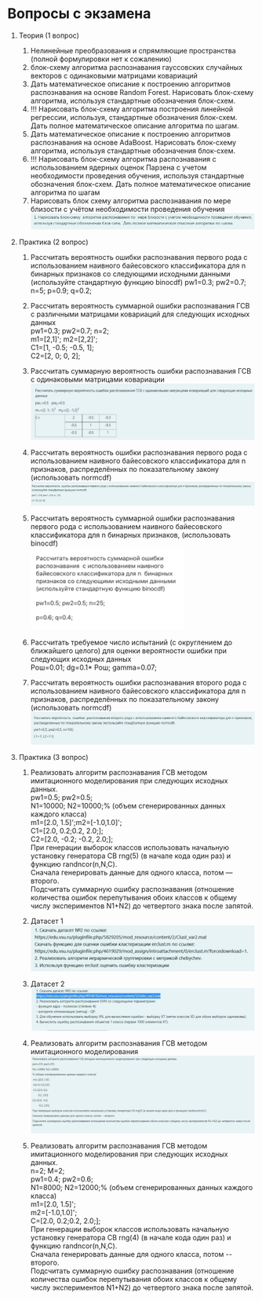 # Вопросы с экзамена

 1. Теория (1 вопрос)
    1. Нелинейные преобразования и спрямляющие пространства (полной формулировки нет к сожалению)
    2. блок-схему алгоритма распознавания гауссовских случайных векторов с одинаковыми матрицами ковариаций
    3. Дать математическое описание к построению алгоритмов распознавания на основе Random Forest. Нарисовать блок-схему алгоритма, используя стандартные обозначения блок-схем.
    4. !!! Нарисовать блок-схему алгоритма построения линейной регрессии, используя, стандартные обозначения блок-схем. Дать полное математическое описание алгоритма по шагам.  
    5. Дать математическое описание к построению алгоритмов распознавания на основе AdaBoost. Нарисовать блок-схему алгоритма, используя стандартные обозначения блок-схем.
    6. !!! Нарисовать блок-схему алгоритма распознавания с использованием ядерных оценок Парзена с учетом необходимости проведения обучения, используя стандартные обозначения блок-схем. Дать полное математическое описание алгоритма по шагам
    7. Нарисовать блок схему алгоритма распознавания по мере близости с учётом необходимости проведения обучения  
      ![scheme](rasp_po_mere_blizosti.jpg)
 2. Практика (2 вопрос)
    1. Рассчитать вероятность ошибки распознавания первого рода с использованием наивного байесовского классификатора для n бинарных признаков со следующими исходными данными (используйте стандартную функцию binocdf)
    pw1=0.3; pw2=0.7; n=5;
    p=0.9; q=0.2;
    2. Рассчитать вероятность суммарной ошибки распознавания ГСВ с различными матрицами ковариаций для следующих исходных данных  
    pw1=0.3; pw2=0.7; n=2;  
    m1=[2,1]'; m2=[2,2]';  
    C1=[1, -0.5;  -0.5, 1];  
    C2=[2, 0; 0, 2];  

    3. Рассчитать суммарную вероятность ошибки распознавания ГСВ с одинаковыми матрицами ковариации
      ![scheme](sum_ver_osh.png)

    4. Рассчитать вероятность ошибки распознавания первого рода с использованием наивного байесовского классификатора для n признаков, распределённых по показательному закону (использовать normcdf)  
      ![scheme](ver_osh_naiv_baies.jpg)
    5. Рассчитать вероятность суммарной ошибки распознавания первого рода с использованием наивного байесовского классификатора для n бинарных признаков, (использовать binocdf)  
      ![scheme](osh_rasp_naiv_baies.png)
    6. Рассчитать требуемое число испытаний (c округлением до ближайшего целого) для оценки вероятности ошибки при следующих исходных данных  
      Pош=0.01; dg=0.1* Pош; gamma=0.07;
    7. Рассчитать вероятность ошибки распознавания второго рода с использованием наивного байесовского классификатора для n признаков, распределённых по показательному закону (использовать normcdf)  
      ![scheme](NBC_2_rod.jpg)

 3. Практика (3 вопрос)  

    1. Реализовать алгоритм распознавания ГСВ методом имитационного моделирования при следующих исходных данных.  
    pw1=0.5; pw2=0.5;  
    N1=10000; N2=10000;% (объем сгенерированных данных каждого класса)  
    m1=[2.0, 1.5]';m2=[-1.0,1.0]';  
    C1=[2.0, 0.2;0.2, 2.0;];  
    C2=[2.0, -0.2; -0.2, 2.0;];  
    При генерации выборок классов использовать начальную установку генератора СВ rng(5) (в начале кода один раз) и функцию randncor(n,N,C).  
    Сначала генерировать данные для одного класса, потом — второго.  
    Подсчитать суммарную ошибку распознавания (отношение количества ошибок перепутывания обоих классов к общему числу экспериментов N1+N2) до четвертого знака после запятой.

    2. Датасет 1
    ![scheme](dataset1.png)

    3. Датасет 2
    ![scheme](rasp_svm.jpg)

    4. Реализовать алгоритм распознавания ГСВ методом имитационного моделирования  
    ![scheme](gsv_imitac_model.jpg)

    5. Реализовать алгоритм распознавания ГСВ методом имитационного моделирования при следующих исходных данных.  
    n=2; M=2;  
    pw1=0.4; pw2=0.6;  
    N1=8000; N2=12000;% (объем сгенерированных данных каждого класса)  
    m1=[2.0, 1.5]';  
    m2=[-1.0,1.0]';  
    C=[2.0, 0.2;0.2, 2.0;];  
    При генерации выборок классов использовать начальную установку генератора СВ rng(4) (в начале кода один раз) и функцию randncor(n,N,C).  
    Сначала генерировать данные для одного класса, потом -- второго.  
    Подсчитать суммарную ошибку распознавания (отношение количества ошибок перепутывания обоих классов к общему числу экспериментов N1+N2) до четвертого знака после запятой.